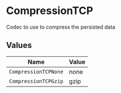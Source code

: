 # CompressionTCP

Codec to use to compress the persisted data


## Values

| Name                 | Value                |
| -------------------- | -------------------- |
| `CompressionTCPNone` | none                 |
| `CompressionTCPGzip` | gzip                 |